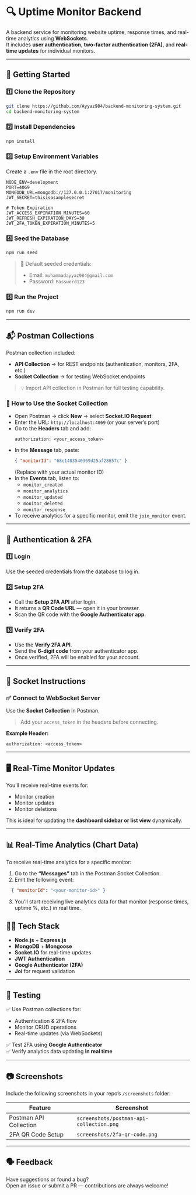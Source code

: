 # 🔍 Uptime Monitor Backend

A backend service for monitoring website uptime, response times, and real-time analytics using **WebSockets**.  
It includes **user authentication**, **two-factor authentication (2FA)**, and **real-time updates** for individual monitors.

---

## 🚀 Getting Started

### 1️⃣ Clone the Repository
```bash
git clone https://github.com/Ayyaz984/backend-monitoring-system.git
cd backend-monitoring-system
```

### 2️⃣ Install Dependencies
```bash
npm install
```

### 3️⃣ Setup Environment Variables
Create a `.env` file in the root directory.

```env
NODE_ENV=development
PORT=4069
MONGODB_URL=mongodb://127.0.0.1:27017/monitoring
JWT_SECRET=thisisasamplesecret

# Token Expiration
JWT_ACCESS_EXPIRATION_MINUTES=60
JWT_REFRESH_EXPIRATION_DAYS=30
JWT_2FA_TOKEN_EXPIRATION_MINUTES=5
```

### 4️⃣ Seed the Database
```bash
npm run seed
```
> 🧠 Default seeded credentials:
> - Email: `muhammadayyaz984@gmail.com`
> - Password: `Password123`

### 5️⃣ Run the Project
```bash
npm run dev
```

---

## 📬 Postman Collections

Postman collection included:

- **API Collection** → for REST endpoints (authentication, monitors, 2FA, etc.)
- **Socket Collection** → for testing WebSocket endpoints

> 💡 Import API collection in Postman for full testing capability.

### 🧩 How to Use the Socket Collection

- Open Postman → click **New** → select **Socket.IO Request**
- Enter the URL: `http://localhost:4069` (or your server’s port)
- Go to the **Headers** tab and add:
  ```
  authorization: <your_access_token>
  ```
- In the **Message** tab, paste:
  ```json
  { "monitorId": "68e1483540369d25af28657c" }
  ```
  (Replace with your actual monitor ID)
- In the **Events** tab, listen to:
  - `monitor_created`
  - `monitor_analytics`
  - `monitor_updated`
  - `monitor_deleted`
  - `monitor_response`
- To receive analytics for a specific monitor, emit the `join_monitor` event.

---

## 🔐 Authentication & 2FA

### 1️⃣ Login
Use the seeded credentials from the database to log in.

### 2️⃣ Setup 2FA
- Call the **Setup 2FA API** after login.
- It returns a **QR Code URL** — open it in your browser.
- Scan the QR code with the **Google Authenticator app**.

### 3️⃣ Verify 2FA
- Use the **Verify 2FA API**.
- Send the **6-digit code** from your authenticator app.
- Once verified, 2FA will be enabled for your account.

---

## 🔌 Socket Instructions

### ✅ Connect to WebSocket Server
Use the **Socket Collection** in Postman.

> Add your `access_token` in the headers before connecting.

**Example Header:**
```
authorization: <access_token>
```

---

## 🖥️ Real-Time Monitor Updates

You’ll receive real-time events for:
- Monitor creation
- Monitor updates
- Monitor deletions

This is ideal for updating the **dashboard sidebar or list view** dynamically.

---

## 📊 Real-Time Analytics (Chart Data)

To receive real-time analytics for a specific monitor:

1. Go to the **“Messages”** tab in the Postman Socket Collection.
2. Emit the following event:

```json
  { "monitorId": "<your-monitor-id>" }
```
3. You’ll start receiving live analytics data for that monitor (response times, uptime %, etc.) in real time.

## 🧑‍💻 Tech Stack

- **Node.js** + **Express.js**
- **MongoDB** + **Mongoose**
- **Socket.IO** for real-time updates
- **JWT Authentication**
- **Google Authenticator (2FA)**
- **Joi** for request validation

---

## 🧪 Testing

✅ Use Postman collections for:
- Authentication & 2FA flow  
- Monitor CRUD operations  
- Real-time updates (via WebSockets)

✅ Test 2FA using **Google Authenticator**  
✅ Verify analytics data updating **in real time**

---

## 📷 Screenshots

Include the following screenshots in your repo’s `/screenshots` folder:

| Feature | Screenshot |
|----------|-------------|
| Postman API Collection | `screenshots/postman-api-collection.png` |
| 2FA QR Code Setup | `screenshots/2fa-qr-code.png` |

---

## 🗣️ Feedback

Have suggestions or found a bug?  
Open an issue or submit a PR — contributions are always welcome!
